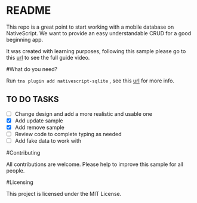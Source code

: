 # README

This repo is a great point to start working with a mobile database on NativeScript. We want to provide an easy understandable CRUD for a good beginning app.

It was created with learning purposes, following this sample please go to this [url](http://www.nativescriptsnacks.com/videos/2016/04/08/using-sqlite-databases.html) to see the full guide video.

#What do you need?

Run `tns plugin add nativescript-sqlite` , see this [url](https://github.com/NathanaelA/nativescript-sqlite) for more info.

## TO DO TASKS

- [ ] Change design and add a more realistic and usable one
- [x] Add update sample
- [x] Add remove sample
- [ ] Review code to complete typing as needed
- [ ] Add fake data to work with

#Contributing

All contributions are welcome. Please help to improve this sample for all people.

#Licensing

This project is licensed under the MIT License.
